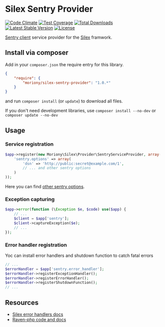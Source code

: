 # Silex Sentry Provider

[![Code Climate](https://codeclimate.com/github/moriony/silex-sentry-provider/badges/gpa.svg)](https://codeclimate.com/github/moriony/silex-sentry-provider)
[![Test Coverage](https://codeclimate.com/github/moriony/silex-sentry-provider/badges/coverage.svg)](https://codeclimate.com/github/moriony/silex-sentry-provider/coverage)
[![Total Downloads](https://poser.pugx.org/moriony/silex-sentry-provider/downloads)](https://packagist.org/packages/moriony/silex-sentry-provider)
[![Latest Stable Version](https://poser.pugx.org/moriony/silex-sentry-provider/v/stable)](https://packagist.org/packages/moriony/silex-sentry-provider)
[![License](https://poser.pugx.org/moriony/silex-sentry-provider/license)](https://packagist.org/packages/moriony/silex-sentry-provider)

[Sentry client](https://github.com/getsentry/raven-php) service provider for the [Silex](http://silex.sensiolabs.org/) framwork.

## Install via composer

Add in your ```composer.json``` the require entry for this library.
```json
{
    "require": {
        "moriony/silex-sentry-provider": "1.0.*"    
    }
}
```
and run ```composer install``` (or ```update```) to download all files.

If you don't need development libraries, use ```composer install --no-dev``` or ```composer update --no-dev```

## Usage

### Service registration
```php
$app->register(new Moriony\Silex\Provider\SentryServiceProvider, array(
    'sentry.options' => array(
        'dsn' => 'http://public:secret@example.com/1',
        // ... and other sentry options
    )
));
```

Here you can find [other sentry options](https://github.com/getsentry/raven-php#configuration).

###  Exception capturing
```php
$app->error(function (\Exception $e, $code) use($app) {
    // ...
    $client = $app['sentry'];
    $client->captureException($e);
    // ...
});
```

### Error handler registration
Yoc can install error handlers and shutdown function to catch fatal errors
```php
// ...
$errorHandler = $app['sentry.error_handler'];
$errorHandler->registerExceptionHandler();
$errorHandler->registerErrorHandler();
$errorHandler->registerShutdownFunction();
// ...
```

## Resources
* [Silex error handlers docs](http://silex.sensiolabs.org/doc/usage.html#error-handlers)
* [Raven-php code and docs](https://github.com/getsentry/raven-php)
